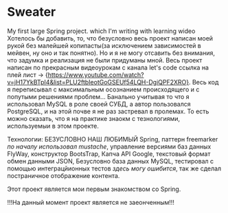 # Sweater
My first large Spring project. which I'm writing with learning wideo
Хотелось бы добавить, то, что безусловно весь проект написан моей рукой без малейшей копипасты(за исключением зависимостей в мейвен, ну оно и так понятно).
Но и я не могу отсавить без внимания, что задумка и реализация не были придуманы мной. 
Весь проект написан по прекрасным видеоурокам с канала let's code ссылка на плей лист -> {https://www.youtube.com/watch?v=jH17YkBTpI4&list=PLU2ftbIeotGoGSEUf54LQH-DgiQPF2XRO}.
Весь код я переписывал с максимальным осознанием происходящего и с попутыми решениями проблем...
Банально учитывая то что я использовал MySQL в роле своей СУБД, а автор пользовался PostgreSQL, и на этой почве я не раз застревал в пролемах.
То есть можно сказать, что я на практике знаокм с тезнологиями, используемыи в этом проекте.

Технологии: БЕЗУСЛОВНО НАШ ЛЮБИМЫЙ Spring, паттерн freemarker *по началу использовал mustache*, управление версиями баз данных FlyWay, 
конструктор BootsTrap, Капча API Google, текстовый формат обмен данными JSON, Безусловно база данных MySQL, 
тестировал с помощью интеграцйионных тестов *здесь могу ошибится*, так же сделал постраничное отображение контента.

Этот проект является мои первым знакомством со Spring.

!!!На данный момент проект является не заеонченным!!!
